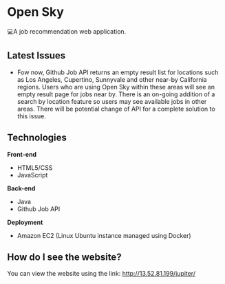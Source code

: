 # Open Sky

💻A job recommendation web application.

## Latest Issues
- Fow now, Github Job API returns an empty result list for locations such as Los Angeles, Cupertino, Sunnyvale and other near-by California regions. Users who are using Open Sky within these areas will see an empty result page for jobs near by. There is an on-going addition of a search by location feature so users may see available jobs in other areas. There will be potential change of API for a complete solution to this issue. 

## Technologies
 **Front-end**
 
 - HTML5/CSS
 - JavaScript
 
 **Back-end**
 
 - Java
 - Github Job API

  **Deployment**
  - Amazon EC2 (Linux Ubuntu instance managed using Docker)
## How do I see the website?

You can view the website using the link: http://13.52.81.199/jupiter/
